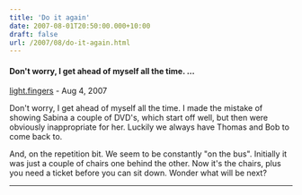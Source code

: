 ```yaml
---
title: 'Do it again'
date: 2007-08-01T20:50:00.000+10:00
draft: false
url: /2007/08/do-it-again.html
---
```


#### Don't worry, I get ahead of myself all the time. ...
[light.fingers](https://www.blogger.com/profile/02502430724382290814 "noreply@blogger.com") - <time datetime="2007-08-02T12:20:00.000+10:00">Aug 4, 2007</time>

Don't worry, I get ahead of myself all the time. I made the mistake of showing Sabina a couple of DVD's, which start off well, but then were obviously inappropriate for her. Luckily we always have Thomas and Bob to come back to.  
  
And, on the repetition bit. We seem to be constantly "on the bus". Initially it was just a couple of chairs one behind the other. Now it's the chairs, plus you need a ticket before you can sit down. Wonder what will be next?
<hr />
